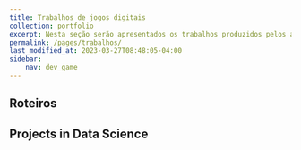 ```yaml
---
title: Trabalhos de jogos digitais
collection: portfolio
excerpt: Nesta seção serão apresentados os trabalhos produzidos pelos acadêmicos de Jogos Digitais.
permalink: /pages/trabalhos/
last_modified_at: 2023-03-27T08:48:05-04:00
sidebar:
    nav: dev_game 
---
```


## Roteiros



## Projects in Data Science

&nbsp;
